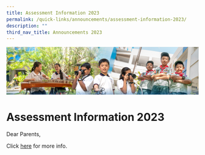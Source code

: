```yaml
---
title: Assessment Information 2023
permalink: /quick-links/announcements/assessment-information-2023/
description: ""
third_nav_title: Announcements 2023
---
```

![](/images/AboutUs.jpg)

Assessment Information 2023
===========================

Dear Parents,  
  
Click [here](/for-parents/assessment-information-2023/) for more info.